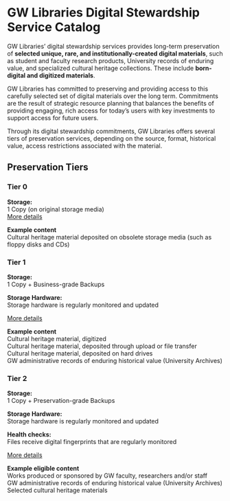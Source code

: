 # GW Libraries Digital Stewardship Service Catalog

GW Libraries’ digital stewardship services provides long-term preservation of **selected unique, rare, and institutionally-created digital materials**, such as student and faculty research products, University records of enduring value, and specialized cultural heritage collections. These include **born-digital and digitized materials**.

GW Libraries has committed to preserving and providing access to this carefully selected set of digital materials over the long term. Commitments are the result of strategic resource planning that balances the benefits of providing engaging, rich access for today’s users with key investments to support access for future users.

Through its digital stewardship commitments, GW Libraries offers several tiers of preservation services, depending on the source, format, historical value, access restrictions associated with the material.

## Preservation Tiers

### Tier 0

**Storage:**  
1 Copy (on original storage media)  
[More details](#)

**Example content**  
Cultural heritage material deposited on obsolete storage media (such as floppy disks and CDs)

### Tier 1

**Storage:**  
1 Copy + Business-grade Backups

**Storage Hardware:**  
Storage hardware is regularly monitored and updated

[More details](#)

**Example content**  
Cultural heritage material, digitized  
Cultural heritage material, deposited through upload or file transfer  
Cultural heritage material, deposited on hard drives  
GW administrative records of enduring historical value (University Archives)  

### Tier 2

**Storage:**  
1 Copy + Preservation-grade Backups

**Storage Hardware:**  
Storage hardware is regularly monitored and updated

**Health checks:**  
Files receive digital fingerprints that are regularly monitored

[More details](#)

**Example eligible content**  
Works produced or sponsored by GW faculty, researchers and/or staff  
GW administrative records of enduring historical value (University Archives)  
Selected cultural heritage materials
